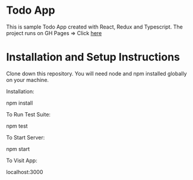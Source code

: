 # Todo App
This is sample Todo App created with React, Redux and Typescript.
 The project runs on GH Pages => Click [here](https://kacykvaa.github.io/Todo-App/)
 
# Installation and Setup Instructions
Clone down this repository. You will need node and npm installed globally on your machine.

Installation:

npm install

To Run Test Suite:

npm test

To Start Server:

npm start

To Visit App:

localhost:3000
